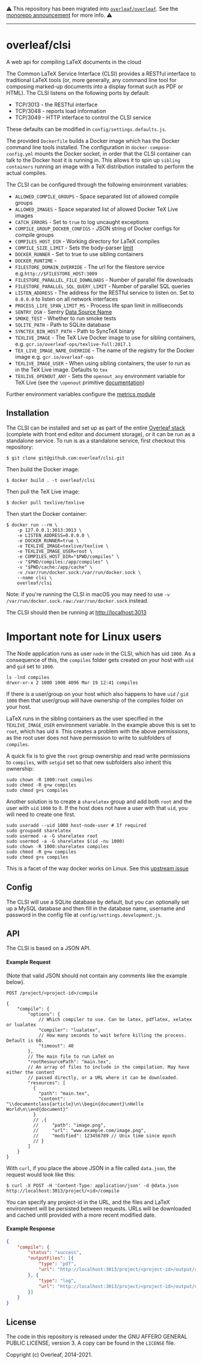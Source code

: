 ⚠️ This repository has been migrated into [`overleaf/overleaf`](https://github.com/overleaf/overleaf). See the [monorepo announcement](https://github.com/overleaf/overleaf/issues/923) for more info. ⚠️

---

overleaf/clsi
===============

A web api for compiling LaTeX documents in the cloud

The Common LaTeX Service Interface (CLSI) provides a RESTful interface to traditional LaTeX tools (or, more generally, any command line tool for composing marked-up documents into a display format such as PDF or HTML). The CLSI listens on the following ports by default:

* TCP/3013 - the RESTful interface
* TCP/3048 - reports load information
* TCP/3049 - HTTP interface to control the CLSI service

These defaults can be modified in `config/settings.defaults.js`.

The provided `Dockerfile` builds a Docker image which has the Docker command line tools installed. The configuration in `docker-compose-config.yml` mounts the Docker socket, in order that the CLSI container can talk to the Docker host it is running in. This allows it to spin up `sibling containers` running an image with a TeX distribution installed to perform the actual compiles.

The CLSI can be configured through the following environment variables:

* `ALLOWED_COMPILE_GROUPS` - Space separated list of allowed compile groups
* `ALLOWED_IMAGES` - Space separated list of allowed Docker TeX Live images
* `CATCH_ERRORS` - Set to `true` to log uncaught exceptions
* `COMPILE_GROUP_DOCKER_CONFIGS` - JSON string of Docker configs for compile groups
* `COMPILES_HOST_DIR` - Working directory for LaTeX compiles
* `COMPILE_SIZE_LIMIT` - Sets the body-parser [limit](https://github.com/expressjs/body-parser#limit)
* `DOCKER_RUNNER` - Set to true to use sibling containers
* `DOCKER_RUNTIME` -
* `FILESTORE_DOMAIN_OVERRIDE` - The url for the filestore service e.g.`http://$FILESTORE_HOST:3009`
* `FILESTORE_PARALLEL_FILE_DOWNLOADS` - Number of parallel file downloads
* `FILESTORE_PARALLEL_SQL_QUERY_LIMIT` - Number of parallel SQL queries
* `LISTEN_ADDRESS` - The address for the RESTful service to listen on. Set to `0.0.0.0` to listen on all network interfaces
* `PROCESS_LIFE_SPAN_LIMIT_MS` - Process life span limit in milliseconds
* `SENTRY_DSN` - Sentry [Data Source Name](https://docs.sentry.io/product/sentry-basics/dsn-explainer/)
* `SMOKE_TEST` - Whether to run smoke tests
* `SQLITE_PATH` - Path to SQLite database
* `SYNCTEX_BIN_HOST_PATH` - Path to SyncTeX binary
* `TEXLIVE_IMAGE` - The TeX Live Docker image to use for sibling containers, e.g. `gcr.io/overleaf-ops/texlive-full:2017.1`
* `TEX_LIVE_IMAGE_NAME_OVERRIDE` - The name of the registry for the Docker image e.g. `gcr.io/overleaf-ops`
* `TEXLIVE_IMAGE_USER` - When using sibling containers, the user to run as in the TeX Live image. Defaults to `tex`
* `TEXLIVE_OPENOUT_ANY` - Sets the `openout_any` environment variable for TeX Live (see the `\openout` primitive [documentation](http://tug.org/texinfohtml/web2c.html#tex-invocation))

Further environment variables configure the [metrics module](https://github.com/overleaf/metrics-module)

Installation
------------

The CLSI can be installed and set up as part of the entire [Overleaf stack](https://github.com/overleaf/overleaf) (complete with front end editor and document storage), or it can be run as a standalone service. To run is as a standalone service, first checkout this repository:

    $ git clone git@github.com:overleaf/clsi.git

Then build the Docker image:

    $ docker build . -t overleaf/clsi

Then pull the TeX Live image:

    $ docker pull texlive/texlive

Then start the Docker container:

    $ docker run --rm \
        -p 127.0.0.1:3013:3013 \
        -e LISTEN_ADDRESS=0.0.0.0 \
        -e DOCKER_RUNNER=true \
        -e TEXLIVE_IMAGE=texlive/texlive \
        -e TEXLIVE_IMAGE_USER=root \
        -e COMPILES_HOST_DIR="$PWD/compiles" \
        -v "$PWD/compiles:/app/compiles" \
        -v "$PWD/cache:/app/cache" \
        -v /var/run/docker.sock:/var/run/docker.sock \
        --name clsi \
        overleaf/clsi

Note: if you're running the CLSI in macOS you may need to use `-v /var/run/docker.sock.raw:/var/run/docker.sock` instead.

The CLSI should then be running at <http://localhost:3013>

Important note for Linux users
==============================

The Node application runs as user `node` in the CLSI, which has uid `1000`. As a consequence of this, the `compiles` folder gets created on your host with `uid` and `gid` set to `1000`.
```
ls -lnd compiles
drwxr-xr-x 2 1000 1000 4096 Mar 19 12:41 compiles
```

If there is a user/group on your host which also happens to have `uid` / `gid` `1000` then that user/group will have ownership of the compiles folder on your host.

LaTeX runs in the sibling containers as the user specified in the `TEXLIVE_IMAGE_USER` environment variable. In the example above this is set to `root`, which has uid `0`. This creates a problem with the above permissions, as the root user does not have permission to write to subfolders of `compiles`.

A quick fix is to give the `root` group ownership and read write permissions to `compiles`, with `setgid` set so that new subfolders also inherit this ownership:
```
sudo chown -R 1000:root compiles
sudo chmod -R g+w compiles
sudo chmod g+s compiles
```
Another solution is to create a `sharelatex` group and add both `root` and the user with `uid` `1000` to it. If the host does not have a user with that `uid`, you will need to create one first.
```
sudo useradd --uid 1000 host-node-user # If required
sudo groupadd sharelatex
sudo usermod -a -G sharelatex root
sudo usermod -a -G sharelatex $(id -nu 1000)
sudo chown -R 1000:sharelatex compiles
sudo chmod -R g+w compiles
sudo chmod g+s compiles
```

This is a facet of the way docker works on Linux. See this [upstream issue](https://github.com/moby/moby/issues/7198)


Config
------

The CLSI will use a SQLite database by default, but you can optionally set up a MySQL database and then fill in the database name, username and password in the config file at `config/settings.development.js`.

API
---

The CLSI is based on a JSON API.

#### Example Request

(Note that valid JSON should not contain any comments like the example below).

    POST /project/<project-id>/compile

```json5
{
    "compile": {
        "options": {
            // Which compiler to use. Can be latex, pdflatex, xelatex or lualatex
            "compiler": "lualatex",
            // How many seconds to wait before killing the process. Default is 60.
            "timeout": 40
        },
        // The main file to run LaTeX on
        "rootResourcePath": "main.tex",
        // An array of files to include in the compilation. May have either the content
        // passed directly, or a URL where it can be downloaded.
        "resources": [
          {
            "path": "main.tex",
            "content": "\\documentclass{article}\n\\begin{document}\nHello World\n\\end{document}"
          }
          // ,{
          //     "path": "image.png",
          //     "url": "www.example.com/image.png",
          //     "modified": 123456789 // Unix time since epoch
          // }
        ]
    }
}
```

With `curl`, if you place the above JSON in a file called `data.json`, the request would look like this:

``` shell
$ curl -X POST -H 'Content-Type: application/json' -d @data.json http://localhost:3013/project/<id>/compile
```

You can specify any project-id in the URL, and the files and LaTeX environment will be persisted between requests.
URLs will be downloaded and cached until provided with a more recent modified date.

#### Example Response

```json
{
    "compile": {
        "status": "success",
        "outputFiles": [{
            "type": "pdf",
            "url": "http://localhost:3013/project/<project-id>/output/output.pdf"
        }, {
            "type": "log",
            "url": "http://localhost:3013/project/<project-id>/output/output.log"
        }]
    }
}
```

License
-------

The code in this repository is released under the GNU AFFERO GENERAL PUBLIC LICENSE, version 3. A copy can be found in the `LICENSE` file.

Copyright (c) Overleaf, 2014-2021.
